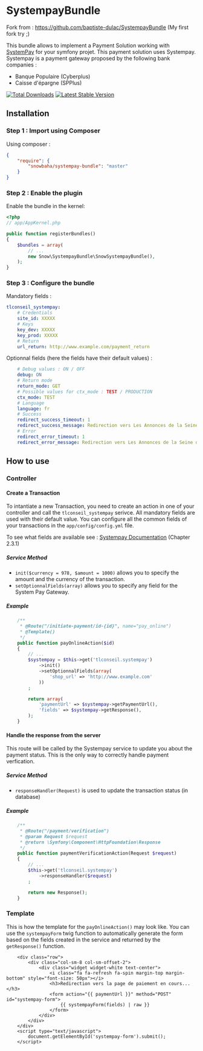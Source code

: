 # SystempayBundle 

Fork from : https://github.com/baptiste-dulac/SystempayBundle
(My first fork try ;)

This bundle allows to implement a Payment Solution working with [SystemPay](https://paiement.systempay.fr/html/) for your symfony projet.
This payment solution uses Systempay. Systempay is a payment gateway proposed by the following bank companies :
* Banque Populaire (Cyberplus)
* Caisse d'épargne (SPPlus)

[![Total Downloads](https://poser.pugx.org/snowbaha/systempay-bundle/downloads.svg)](https://packagist.org/packages/snowbaha/systempay-bundle)
[![Latest Stable Version](https://poser.pugx.org/snowbaha/systempay-bundle/v/stable.svg)](https://packagist.org/packages/snowbaha/systempay-bundle)


## Installation
### Step 1 : Import using Composer
Using composer :
```json
{
    "require": {
        "snowbaha/systempay-bundle": "master"
    }
}
```

### Step 2 : Enable the plugin
Enable the bundle in the kernel:
```php
<?php
// app/AppKernel.php

public function registerBundles()
{
    $bundles = array(
        // ...
        new Snow\SystempayBundle\SnowSystempayBundle(),
    );
}
```

### Step 3 : Configure the bundle
Mandatory fields :
```yaml
tlconseil_systempay:
    # Credentials
    site_id: XXXXX
    # Keys
    key_dev: XXXXX
    key_prod: XXXXX
    # Return
    url_return: http://www.example.com/payment_return
```

Optionnal fields (here the fields have their default values) :
```yaml
    # Debug values : ON / OFF
    debug: ON
    # Return mode
    return_mode: GET
    # Possible values for ctx_mode : TEST / PRODUCTION
    ctx_mode: TEST
    # Language
    language: fr
    # Success
    redirect_success_timeout: 1
    redirect_success_message: Redirection vers Les Annonces de la Seine dans quelques instants
    # Error
    redirect_error_timeout: 1
    redirect_error_message: Redirection vers Les Annonces de la Seine dans quelques instants
```

## How to use
### Controller
#### Create a Transaction
To intantiate a new Transaction, you need to create an action in one of your controller and call the `tlconseil_systempay` serivce. All mandatory fields are used with their default value. You can configure all the common fields of your transactions in the `app/config/config.yml` file.

To see what fields are available see : [Systempay Documentation](https://www.ocl.natixis.com/systempay/public/uploads/fichier/Guide_d%27implementation_Formulaire_de_paiement08022016164906.pdf) (Chapter 2.3.1)

##### Service Method
* `init($currency = 978, $amount = 1000)` allows you to specify the amount and the currency of the transaction.
* `setOptionnalFields(array)` allows you to specify any field for the System Pay Gateway.

##### Example
```php
    /**
     * @Route("/initiate-payment/id-{id}", name="pay_online")
     * @Template()
     */
    public function payOnlineAction($id)
    {
        // ...
        $systempay = $this->get('tlconseil.systempay')
            ->init()
            ->setOptionnalFields(array(
                'shop_url' => 'http://www.example.com'
            ))
        ;

        return array(
            'paymentUrl' => $systempay->getPaymentUrl(),
            'fields' => $systempay->getResponse(),
        );
    }
```
#### Handle the response from the server
This route will be called by the Systempay service to update you about the payment status. This is the only way to correctly handle payment verfication.

##### Service Method
* `responseHandler(Request)` is used to update the transaction status (in database)

##### Example
```php
    /**
     * @Route("/payment/verification")
     * @param Request $request
     * @return \Symfony\Component\HttpFoundation\Response
     */
    public function paymentVerificationAction(Request $request)
    {
        // ...
        $this->get('tlconseil.systempay')
            ->responseHandler($request)
        ;

        return new Response();
    }
```

### Template
This is how the template for the `payOnlineAction()` may look like. You can use the `systempayForm` twig function to automatically generate the form based on the fields created in the service and returned by the `getResponse()` function.
```twig
    <div class="row">
        <div class="col-sm-8 col-sm-offset-2">
            <div class="widget widget-white text-center">
                <i class="fa fa-refresh fa-spin margin-top margin-bottom" style="font-size: 50px"></i>
                <h3>Redirection vers la page de paiement en cours...</h3>
                <form action="{{ paymentUrl }}" method="POST" id="systempay-form">
                    {{ systempayForm(fields) | raw }}
                </form>
            </div>
        </div>
    </div>
    <script type="text/javascript">
        document.getElementById('systempay-form').submit();
    </script>
```

